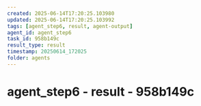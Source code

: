 ```yaml
---
created: 2025-06-14T17:20:25.103980
updated: 2025-06-14T17:20:25.103992
tags: [agent_step6, result, agent-output]
agent_id: agent_step6
task_id: 958b149c
result_type: result
timestamp: 20250614_172025
folder: agents
---
```


# agent_step6 - result - 958b149c

